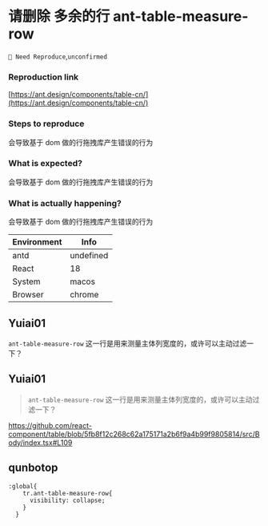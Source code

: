 # 请删除 多余的行 ant-table-measure-row

`🤔 Need Reproduce`,`unconfirmed`

### Reproduction link

[https://ant.design/components/table-cn/](https://ant.design/components/table-cn/)

### Steps to reproduce

会导致基于 dom 做的行拖拽库产生错误的行为

### What is expected?

会导致基于 dom 做的行拖拽库产生错误的行为

### What is actually happening?

会导致基于 dom 做的行拖拽库产生错误的行为

| Environment | Info      |
| ----------- | --------- |
| antd        | undefined |
| React       | 18        |
| System      | macos     |
| Browser     | chrome    |

<!-- generated by ant-design-issue-helper. DO NOT REMOVE -->

## Yuiai01

`ant-table-measure-row` 这一行是用来测量主体列宽度的，或许可以主动过滤一下？

## Yuiai01

> `ant-table-measure-row` 这一行是用来测量主体列宽度的，或许可以主动过滤一下？

https://github.com/react-component/table/blob/5fb8f12c268c62a175171a2b6f9a4b99f9805814/src/Body/index.tsx#L109

## qunbotop

```
:global{
    tr.ant-table-measure-row{
      visibility: collapse;
    }
  }
```
